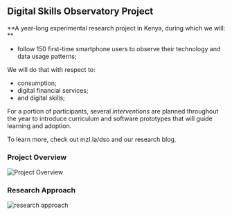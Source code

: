 ## Digital Skills Observatory Project

**A year-long experimental research project in Kenya, during which we will: **

- follow 150 first-time smartphone users to observe their technology and data usage patterns; 

We will do that with respect to: 

- consumption; 
- digital financial services; 
- and digital skills;

For a portion of participants, several *interventions* are planned throughout the year to introduce curriculum and software prototypes that will guide learning and adoption.

To learn more, check out mzl.la/dso and our research blog. 

### Project Overview

![Project Overview](program-structure.png) 


### Research Approach

![research approach](program-venn.png)
